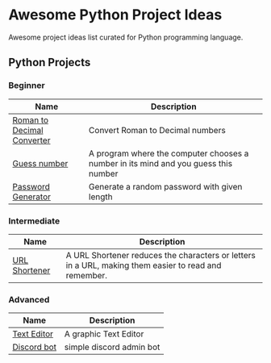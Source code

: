 # Awesome Python Project Ideas

Awesome project ideas list curated for Python programming language.

## Python Projects

### Beginner

| Name                                                                            | Description                      |
| ------------------------------------------------------------------------------- | -------------------------------- |
| [Roman to Decimal Converter](./projects/beginner/roman-to-decimal-converter.md) | Convert Roman to Decimal numbers |
| [Guess number](./projects/beginner/guess-number.md) | A program where the computer chooses a number in its mind and you guess this number |
| [Password Generator](./projects/beginner/password-generator.md) | Generate a random password with given length |

### Intermediate

| Name            | Description     |
| --------------- | --------------- |
| [URL Shortener](./projects/intermediate/url-shortner.md) | A URL Shortener reduces the characters or letters in a URL, making them easier to read and remember. |

### Advanced

| Name            | Description     |
| --------------- | --------------- |
| [Text Editor](./projects/advanced/text-editor.md) | A graphic Text Editor |
| [Discord bot](./projects/advanced/discord-bot.md) | simple discord admin bot |
